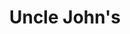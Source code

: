 ---
title: "Uncle John's"
url: /paranaque/uncle-johns-doctor-a-santos-avenue-3/
shop: convenience
---